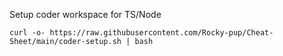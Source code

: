 Setup coder workspace for TS/Node 
```
curl -o- https://raw.githubusercontent.com/Rocky-pup/Cheat-Sheet/main/coder-setup.sh | bash
```
